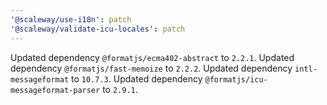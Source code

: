 ```yaml
---
'@scaleway/use-i18n': patch
'@scaleway/validate-icu-locales': patch
---
```


Updated dependency `@formatjs/ecma402-abstract` to `2.2.1`.
Updated dependency `@formatjs/fast-memoize` to `2.2.2`.
Updated dependency `intl-messageformat` to `10.7.3`.
Updated dependency `@formatjs/icu-messageformat-parser` to `2.9.1`.
